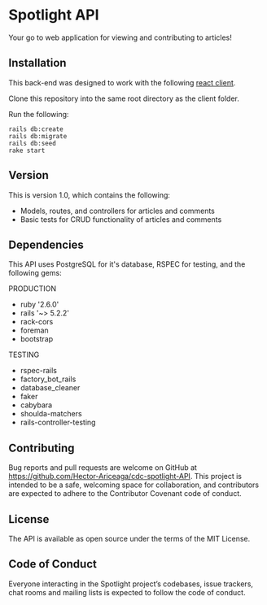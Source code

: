# Spotlight API
Your go to web application for viewing and contributing to articles!

## Installation
This back-end was designed to work with the following [react client](https://github.com/Hector-Ariceaga/cdc-spotlight-client-v1).

Clone this repository into the same root directory as the client folder.

Run the following:
```
rails db:create
rails db:migrate
rails db:seed
rake start
```

## Version
This is version 1.0, which contains the following:

* Models, routes, and controllers for articles and comments
* Basic tests for CRUD functionality of articles and comments

## Dependencies
This API uses PostgreSQL for it's database, RSPEC for testing, and the following gems:

PRODUCTION
* ruby '2.6.0'
* rails '~> 5.2.2'
* rack-cors
* foreman
* bootstrap

TESTING
* rspec-rails
* factory_bot_rails
* database_cleaner
* faker
* cabybara
* shoulda-matchers
* rails-controller-testing

## Contributing
Bug reports and pull requests are welcome on GitHub at https://github.com/Hector-Ariceaga/cdc-spotlight-API. This project is intended to be a safe, welcoming space for collaboration, and contributors are expected to adhere to the Contributor Covenant code of conduct.

## License
The API is available as open source under the terms of the MIT License.

## Code of Conduct
Everyone interacting in the Spotlight project’s codebases, issue trackers, chat rooms and mailing lists is expected to follow the code of conduct.
